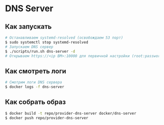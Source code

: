 # DNS Server

## Как запускать
```sh
# Останавливаем systemd-resolved (освобождаем 53 порт)
$ sudo systemctl stop systemd-resolved
# Запускаем DNS сервер
$ ./scripts/run.sh dns-server -d
# Открываем https://<ip ВМ>:10000 для первичной настройки (root:password)
```

## Как смотреть логи
```sh
# Смотрим логи DNS сервера
$ docker logs -f dns-server
```

## Как собрать образ
```sh
$ docker build -t repo/provider-dns-server docker/dns-server
$ docker push repo/provider-dns-server
```
